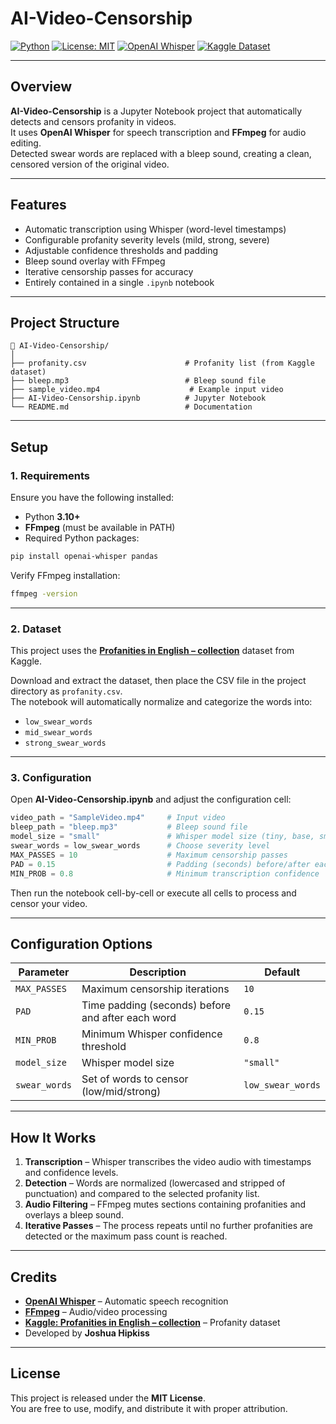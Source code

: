# AI-Video-Censorship

[![Python](https://img.shields.io/badge/Python-3.10%2B-blue.svg)](https://www.python.org/)
[![License: MIT](https://img.shields.io/badge/License-MIT-green.svg)](LICENSE)
[![OpenAI Whisper](https://img.shields.io/badge/Powered%20by-OpenAI%20Whisper-black.svg)](https://github.com/openai/whisper)
[![Kaggle Dataset](https://img.shields.io/badge/Dataset-Kaggle-lightgrey.svg)](https://www.kaggle.com/datasets/konradb/profanities-in-english-collection/versions/1)

---

## Overview

**AI-Video-Censorship** is a Jupyter Notebook project that automatically detects and censors profanity in videos.  
It uses **OpenAI Whisper** for speech transcription and **FFmpeg** for audio editing.  
Detected swear words are replaced with a bleep sound, creating a clean, censored version of the original video.

---

## Features

- Automatic transcription using Whisper (word-level timestamps)
- Configurable profanity severity levels (mild, strong, severe)
- Adjustable confidence thresholds and padding
- Bleep sound overlay with FFmpeg
- Iterative censorship passes for accuracy
- Entirely contained in a single `.ipynb` notebook

---

## Project Structure

```
📁 AI-Video-Censorship/
│
├── profanity.csv                      # Profanity list (from Kaggle dataset)
├── bleep.mp3                          # Bleep sound file
├── sample_video.mp4                    # Example input video
├── AI-Video-Censorship.ipynb          # Jupyter Notebook
└── README.md                          # Documentation
```

---

## Setup

### 1. Requirements

Ensure you have the following installed:

- Python **3.10+**
- **FFmpeg** (must be available in PATH)
- Required Python packages:

```bash
pip install openai-whisper pandas
```

Verify FFmpeg installation:

```bash
ffmpeg -version
```

---

### 2. Dataset

This project uses the [**Profanities in English – collection**](https://www.kaggle.com/datasets/konradb/profanities-in-english-collection/versions/1) dataset from Kaggle.

Download and extract the dataset, then place the CSV file in the project directory as `profanity.csv`.  
The notebook will automatically normalize and categorize the words into:

- `low_swear_words`
- `mid_swear_words`
- `strong_swear_words`

---

### 3. Configuration

Open **AI-Video-Censorship.ipynb** and adjust the configuration cell:

```python
video_path = "SampleVideo.mp4"     # Input video
bleep_path = "bleep.mp3"           # Bleep sound file
model_size = "small"               # Whisper model size (tiny, base, small, medium, large)
swear_words = low_swear_words      # Choose severity level
MAX_PASSES = 10                    # Maximum censorship passes
PAD = 0.15                         # Padding (seconds) before/after each word
MIN_PROB = 0.8                     # Minimum transcription confidence
```

Then run the notebook cell-by-cell or execute all cells to process and censor your video.

---

## Configuration Options

| Parameter | Description | Default |
|------------|--------------|----------|
| `MAX_PASSES` | Maximum censorship iterations | `10` |
| `PAD` | Time padding (seconds) before and after each word | `0.15` |
| `MIN_PROB` | Minimum Whisper confidence threshold | `0.8` |
| `model_size` | Whisper model size | `"small"` |
| `swear_words` | Set of words to censor (low/mid/strong) | `low_swear_words` |

---

## How It Works

1. **Transcription** – Whisper transcribes the video audio with timestamps and confidence levels.
2. **Detection** – Words are normalized (lowercased and stripped of punctuation) and compared to the selected profanity list.
3. **Audio Filtering** – FFmpeg mutes sections containing profanities and overlays a bleep sound.
4. **Iterative Passes** – The process repeats until no further profanities are detected or the maximum pass count is reached.

---

## Credits

- [**OpenAI Whisper**](https://github.com/openai/whisper) – Automatic speech recognition
- [**FFmpeg**](https://ffmpeg.org/) – Audio/video processing
- [**Kaggle: Profanities in English – collection**](https://www.kaggle.com/datasets/konradb/profanities-in-english-collection/versions/1) – Profanity dataset
- Developed by **Joshua Hipkiss**

---

## License

This project is released under the **MIT License**.  
You are free to use, modify, and distribute it with proper attribution.
